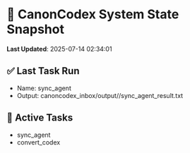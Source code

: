 # 🧠 CanonCodex System State Snapshot
**Last Updated**: 2025-07-14 02:34:01

## ✅ Last Task Run
- Name: sync_agent
- Output: canoncodex_inbox/output//sync_agent_result.txt

## 🔁 Active Tasks
- sync_agent
- convert_codex